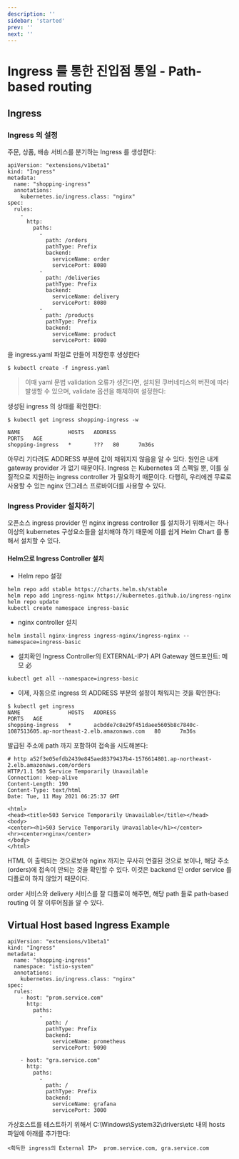 ```yaml
---
description: ''
sidebar: 'started'
prev: ''
next: ''
---
```


# Ingress 를 통한 진입점 통일 - Path-based routing

## Ingress

### Ingress 의 설정

주문, 상품, 배송 서비스를 분기하는 Ingress 를 생성한다:

```
apiVersion: "extensions/v1beta1"
kind: "Ingress"
metadata: 
  name: "shopping-ingress"
  annotations: 
    kubernetes.io/ingress.class: "nginx"
spec: 
  rules: 
    - 
      http: 
        paths: 
          - 
            path: /orders
            pathType: Prefix
            backend: 
              serviceName: order
              servicePort: 8080
          - 
            path: /deliveries
            pathType: Prefix
            backend: 
              serviceName: delivery
              servicePort: 8080
          - 
            path: /products
            pathType: Prefix
            backend: 
              serviceName: product
              servicePort: 8080
```
을 ingress.yaml 파일로 만들어 저장한후 생성한다

```
$ kubectl create -f ingress.yaml

```
> 이때 yaml 문법 validation 오류가 생긴다면, 설치된 쿠버네티스의 버전에 따라 발생할 수 있으며, validate 옵션을 해제하여 설정한다:


생성된 ingress 의 상태를 확인한다:

```
$ kubectl get ingress shopping-ingress -w

NAME               HOSTS   ADDRESS                                                                        PORTS   AGE
shopping-ingress   *       ???   80      7m36s
```
아무리 기다려도 ADDRESS 부분에 값이 채워지지 않음을 알 수 있다. 원인은 내게 gateway provider 가 없기 때문이다. Ingress 는 Kubernetes 의 스펙일 뿐, 이를 실질적으로 지원하는 ingress controller 가 필요하기 때문이다.  다행히, 우리에겐 무료로 사용할 수 있는 nginx 인그레스 프로바이더를 사용할 수 있다.

### Ingress Provider 설치하기

오픈소스 ingress provider 인 nginx ingress controller 를 설치하기 위해서는 하나 이상의 kubernetes 구성요소들을 설치해야 하기 때문에 이를 쉽게 Helm Chart 를 통해서 설치할 수 있다. 



#### Helm으로 Ingress Controller 설치
- Helm repo 설정
```
helm repo add stable https://charts.helm.sh/stable
helm repo add ingress-nginx https://kubernetes.github.io/ingress-nginx
helm repo update
kubectl create namespace ingress-basic
```

- nginx controller 설치
```
helm install nginx-ingress ingress-nginx/ingress-nginx --namespace=ingress-basic
```

- 설치확인
  Ingress Controller의 EXTERNAL-IP가 
	API Gateway 엔드포인트: 메모 必
```
kubectl get all --namespace=ingress-basic
```

- 이제, 자동으로 ingress 의 ADDRESS 부분의 설정이 채워지는 것을 확인한다:

```
$ kubectl get ingress
NAME               HOSTS   ADDRESS                                                                        PORTS   AGE
shopping-ingress   *       acbdde7c8e29f451daee5605b8c7840c-1087513605.ap-northeast-2.elb.amazonaws.com   80      7m36s
```
발급된 주소에 path 까지 포함하여 접속을 시도해본다:

```
# http a52f3e05efdb2439e845aed8379437b4-1576614801.ap-northeast-2.elb.amazonaws.com/orders
HTTP/1.1 503 Service Temporarily Unavailable
Connection: keep-alive
Content-Length: 190
Content-Type: text/html
Date: Tue, 11 May 2021 06:25:37 GMT

<html>
<head><title>503 Service Temporarily Unavailable</title></head>
<body>
<center><h1>503 Service Temporarily Unavailable</h1></center>
<hr><center>nginx</center>
</body>
</html>
```
HTML 이 출력되는 것으로보아 nginx 까지는 무사히 연결된 것으로 보이나, 해당 주소 (orders)에 접속이 안되는 것을 확인할 수 있다. 이것은 backend 인 order service 를 디플로이 하지 않았기 때문이다. 

order 서비스와 delivery 서비스를 잘 디플로이 해주면, 해당 path 들로 path-based routing 이 잘 이루어짐을 알 수 있다.



## Virtual Host based Ingress Example

```
apiVersion: "extensions/v1beta1"
kind: "Ingress"
metadata: 
  name: "shopping-ingress"
  namespace: "istio-system"
  annotations: 
    kubernetes.io/ingress.class: "nginx"
spec: 
  rules: 
    - host: "prom.service.com"
      http: 
        paths: 
          - 
            path: /
            pathType: Prefix
            backend: 
              serviceName: prometheus
              servicePort: 9090

    - host: "gra.service.com"
      http: 
        paths: 
          - 
            path: /
            pathType: Prefix
            backend: 
              serviceName: grafana
              servicePort: 3000

```

가상호스트를 테스트하기 위해서 C:\Windows\System32\drivers\etc 내의 hosts 파일에 아래를 추가한다:

```
<획득한 ingress의 External IP>  prom.service.com, gra.service.com
```